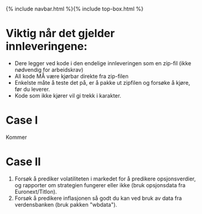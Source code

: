 {% include navbar.html %}{% include top-box.html %}


# Viktig når det gjelder innleveringene:
* Dere legger ved kode i den endelige innleveringen som en zip-fil (ikke nødvendig for arbeidskrav)
* All kode MÅ være kjørbar direkte fra zip-filen
* Enkelste måte å teste det på, er å pakke ut zipfilen og forsøke å kjøre, før du leverer.
* Kode som ikke kjører vil gi trekk i karakter. 



# Case I
Kommer

# Case II
1)	Forsøk å prediker volatiliteten i markedet for å predikere opsjonsverdier, og rapporter om strategien fungerer eller ikke (bruk opsjonsdata fra Euronext/Titlon). 
2)	Forsøk å predikere inflasjonen så godt du kan ved bruk av data fra verdensbanken (bruk pakken "wbdata"). 
